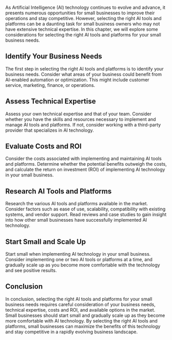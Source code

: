
As Artificial Intelligence (AI) technology continues to evolve and advance, it presents numerous opportunities for small businesses to improve their operations and stay competitive. However, selecting the right AI tools and platforms can be a daunting task for small business owners who may not have extensive technical expertise. In this chapter, we will explore some considerations for selecting the right AI tools and platforms for your small business needs.

Identify Your Business Needs
----------------------------

The first step in selecting the right AI tools and platforms is to identify your business needs. Consider what areas of your business could benefit from AI-enabled automation or optimization. This might include customer service, marketing, finance, or operations.

Assess Technical Expertise
--------------------------

Assess your own technical expertise and that of your team. Consider whether you have the skills and resources necessary to implement and manage AI tools and platforms. If not, consider working with a third-party provider that specializes in AI technology.

Evaluate Costs and ROI
----------------------

Consider the costs associated with implementing and maintaining AI tools and platforms. Determine whether the potential benefits outweigh the costs, and calculate the return on investment (ROI) of implementing AI technology in your small business.

Research AI Tools and Platforms
-------------------------------

Research the various AI tools and platforms available in the market. Consider factors such as ease of use, scalability, compatibility with existing systems, and vendor support. Read reviews and case studies to gain insight into how other small businesses have successfully implemented AI technology.

Start Small and Scale Up
------------------------

Start small when implementing AI technology in your small business. Consider implementing one or two AI tools or platforms at a time, and gradually scale up as you become more comfortable with the technology and see positive results.

Conclusion
----------

In conclusion, selecting the right AI tools and platforms for your small business needs requires careful consideration of your business needs, technical expertise, costs and ROI, and available options in the market. Small businesses should start small and gradually scale up as they become more comfortable with AI technology. By selecting the right AI tools and platforms, small businesses can maximize the benefits of this technology and stay competitive in a rapidly evolving business landscape.
